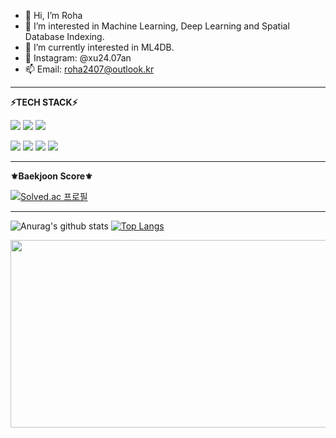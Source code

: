 - 👋 Hi, I’m Roha
- 👀 I’m interested in Machine Learning, Deep Learning and Spatial Database Indexing.
- 🌱 I’m currently interested in ML4DB.
- 💞️ Instagram: @xu24.07an 
- 📫 Email: roha2407@outlook.kr
---
**⚡TECH STACK⚡**

<img src="https://img.shields.io/badge/Python-FFCC01?style=for-the-badge&logo=Python&logoColor=3776AB">  <img src="https://img.shields.io/badge/MySQL-FFCC01?style=for-the-badge&logo=MySQL&logoColor=4479A1">  <img src="https://img.shields.io/badge/PyTorch-FFCC01?style=for-the-badge&logo=PyTorch&logoColor=EE4C2C1"> 

<img src="https://img.shields.io/badge/slack-E8E8E8?style=for-the-badge&logo=slack&logoColor=4A154B">  <img src="https://img.shields.io/badge/discord-E8E8E8?style=for-the-badge&logo=discord&logoColor=5865F2">  <img src="https://img.shields.io/badge/notion-E8E8E8?style=for-the-badge&logo=notion&logoColor=181717"> <img src="https://img.shields.io/badge/github-E8E8E8?style=for-the-badge&logo=github&logoColor=181717">


---
**⚜️Baekjoon Score⚜️**

[![Solved.ac 프로필](http://mazassumnida.wtf/api/v2/generate_badge?boj=hjung0831)](http://solved.ac/hjung0831)

---


![Anurag's github stats](https://github-readme-stats.vercel.app/api?username=heyroha) [![Top Langs](https://github-readme-stats.vercel.app/api/top-langs/?username=heyroha&layout=compact)](https://github.com/heyroha/github-readme-stats)


<!---
heyroha/heyroha is a ✨ special ✨ repository because its `README.md` (this file) appears on your GitHub profile.
You can click the Preview link to take a look at your changes.
--->

<a href="https://github.com/devxb/gitanimals">
<img
  src="https://render.gitanimals.org/farms/heyroha"
  width="600"
  height="300"
/>
</a>
